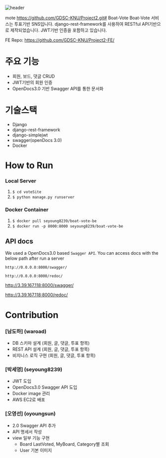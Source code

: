 ![header](https://user-images.githubusercontent.com/88179771/170953744-82d09a0b-13a4-45e0-ad23-d298c7e5c606.png)

mote https://github.com/GDSC-KNU/Project2.git# Boat-Vote
Boat-Vote 서비스는 투표기반 SNS입니다.
django-rest-framework를 사용하여 RESTful API기반으로 제작되었습니다.
JWT기반 인증을 포함하고 있습니다.

FE Repo: https://github.com/GDSC-KNU/Project2-FE/

# 주요 기능
- 회원, 보드, 댓글 CRUD
- JWT기반의 회원 인증
- OpenDocs3.0 기반 Swagger API를 통한 문서화

# 기술스택
- Django
- django-rest-framework
- django-simplejwt
- swagger(openDocs 3.0)
- Docker

# How to Run
### Local Server
1. `$ cd voteSite`
2. `$ python manage.py runserver`

### Docker Container
1. `$ docker pull seyoung8239/boat-vote-be`
2. `$ docker run -p 8000:8000 seyoung8239/boat-vote-be`

## API docs
We used a OpenDocs3.0 based `Swagger API`. You can access docs with the below path after run a server

`http://0.0.0.0:8000/swagger/` 

`http://0.0.0.0:8000/redoc/`

http://3.39.167.118:8000/swagger/  

http://3.39.167.118:8000/redoc/  

# Contribution
### [남도하] (waroad)
- DB 스키마 설계 (회원, 글, 댓글, 투표 항목)
- REST API 설계 (회원, 글, 댓글, 투표 항목)
- 비지니스 로직 구현 (회원, 글, 댓글, 투표 항목)

### [박세영] (seyoung8239)
- JWT 도입
- OpenDocs3.0 Swagger API 도입
- Docker image 관리
- AWS EC2로 배포

### [오영선] (oyoungsun) 
- 2.0 Swagger API 추가 
- API 명세서 작성 
- view 일부 기능 구현 
    - Board 
        LastVoted, MyBoard, Category별 조회 
    - User 기본 이미지
